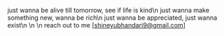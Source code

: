 just wanna be alive till tomorrow, see if life is kind\n
just wanna make something new, wanna be rich\n
just wanna be appreciated, just wanna exist\n
\n
\n
reach out to me [shineyubhandari9@gmail.com]
